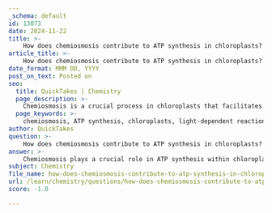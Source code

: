 ```yaml
---
_schema: default
id: 13073
date: 2024-11-22
title: >-
    How does chemiosmosis contribute to ATP synthesis in chloroplasts?
article_title: >-
    How does chemiosmosis contribute to ATP synthesis in chloroplasts?
date_format: MMM DD, YYYY
post_on_text: Posted on
seo:
  title: QuickTakes | Chemistry
  page_description: >-
    Chemiosmosis is a crucial process in chloroplasts that facilitates ATP synthesis during the light-dependent reactions of photosynthesis by creating a proton gradient and utilizing ATP synthase.
  page_keywords: >-
    chemiosmosis, ATP synthesis, chloroplasts, light-dependent reactions, thylakoid membranes, light absorption, electron transport chain, proton gradient, ATP synthase, photophosphorylation, chemical energy, Calvin cycle, metabolic processes
author: QuickTakes
question: >-
    How does chemiosmosis contribute to ATP synthesis in chloroplasts?
answer: >-
    Chemiosmosis plays a crucial role in ATP synthesis within chloroplasts during the light-dependent reactions of photosynthesis. This process occurs in the thylakoid membranes, where light energy is converted into chemical energy.\n\nHere's a detailed breakdown of how chemiosmosis contributes to ATP synthesis:\n\n1. **Light Absorption and Electron Excitation**: When chlorophyll molecules in the thylakoid membranes absorb sunlight, they become excited and release high-energy electrons. These electrons are transferred through a series of proteins known as the electron transport chain (ETC).\n\n2. **Proton Gradient Formation**: As electrons move through the ETC, energy is released, which is used to pump protons (H⁺ ions) from the stroma into the thylakoid lumen. This active transport creates a proton gradient, with a higher concentration of protons inside the thylakoid compared to the stroma.\n\n3. **Chemiosmosis**: The accumulation of protons in the thylakoid lumen creates a potential energy difference across the thylakoid membrane, known as the proton motive force. Protons flow back into the stroma through ATP synthase, a protein complex that acts as a molecular turbine.\n\n4. **ATP Synthesis**: As protons pass through ATP synthase, the energy released drives the phosphorylation of adenosine diphosphate (ADP) to form adenosine triphosphate (ATP). This process is known as photophosphorylation, as it is powered by light energy.\n\n5. **Chemical Energy Storage**: The ATP produced during chemiosmosis is then utilized in the Calvin cycle, the light-independent reactions of photosynthesis, where it helps convert carbon dioxide into glucose and other carbohydrates.\n\nIn summary, chemiosmosis is essential for ATP synthesis in chloroplasts, linking the light energy captured during photosynthesis to the chemical energy stored in ATP, which is vital for the plant's metabolic processes.
subject: Chemistry
file_name: how-does-chemiosmosis-contribute-to-atp-synthesis-in-chloroplasts.md
url: /learn/chemistry/questions/how-does-chemiosmosis-contribute-to-atp-synthesis-in-chloroplasts
score: -1.0

---
```


&nbsp;
